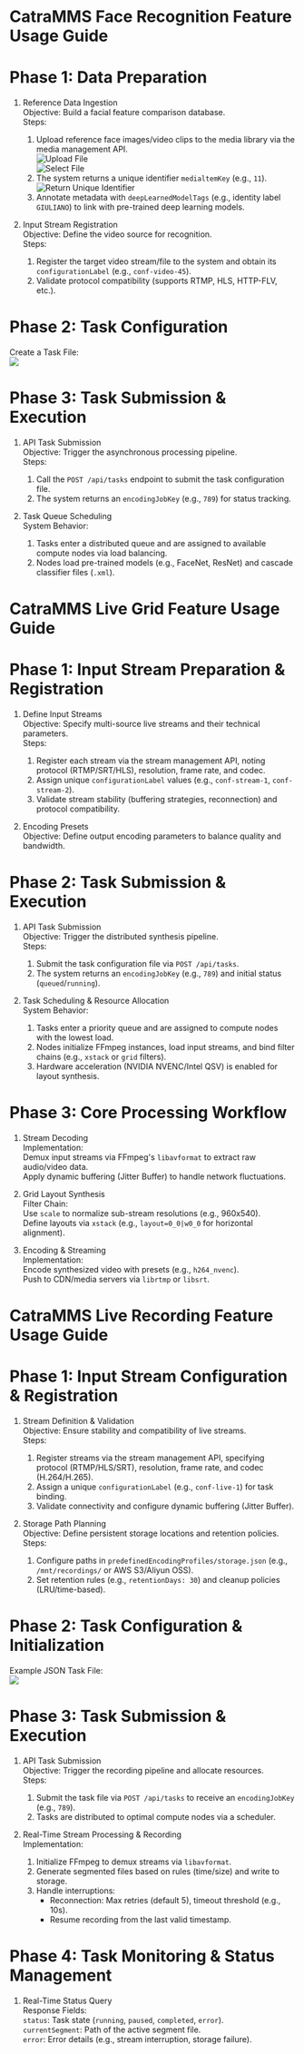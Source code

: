 
<!-- by 梁梅-->

# CatraMMS Face Recognition Feature Usage Guide

# Phase 1: Data Preparation  
1. Reference Data Ingestion  
   Objective: Build a facial feature comparison database.  
   Steps:  
     1. Upload reference face images/video clips to the media library via the media management API.  
     ![Upload File](QQ20250511-123230.png)  
     ![Select File](QQ20250511-131512.png)  
     2. The system returns a unique identifier `medialtemKey` (e.g., `11`).  
     ![Return Unique Identifier](QQ20250511-132558.png)  
     3. Annotate metadata with `deepLearnedModelTags` (e.g., identity label `GIULIANO`) to link with pre-trained deep learning models.  

2. Input Stream Registration  
   Objective: Define the video source for recognition.  
   Steps:  
     1. Register the target video stream/file to the system and obtain its `configurationLabel` (e.g., `conf-video-45`).  
     2. Validate protocol compatibility (supports RTMP, HLS, HTTP-FLV, etc.).  

# Phase 2: Task Configuration  
Create a Task File:  
![](2025-05-12-13-31-39.png)

# Phase 3: Task Submission & Execution  
1. API Task Submission  
   Objective: Trigger the asynchronous processing pipeline.  
   Steps:  
     1. Call the `POST /api/tasks` endpoint to submit the task configuration file.  
     2. The system returns an `encodingJobKey` (e.g., `789`) for status tracking.  

2. Task Queue Scheduling  
   System Behavior:  
     1. Tasks enter a distributed queue and are assigned to available compute nodes via load balancing.  
     2. Nodes load pre-trained models (e.g., FaceNet, ResNet) and cascade classifier files (`.xml`).  

# CatraMMS Live Grid Feature Usage Guide  

# Phase 1: Input Stream Preparation & Registration  
1. Define Input Streams  
   Objective: Specify multi-source live streams and their technical parameters.  
   Steps:  
     1. Register each stream via the stream management API, noting protocol (RTMP/SRT/HLS), resolution, frame rate, and codec.  
     2. Assign unique `configurationLabel` values (e.g., `conf-stream-1`, `conf-stream-2`).  
     3. Validate stream stability (buffering strategies, reconnection) and protocol compatibility.  

2. Encoding Presets  
   Objective: Define output encoding parameters to balance quality and bandwidth.  

# Phase 2: Task Submission & Execution  
1. API Task Submission  
   Objective: Trigger the distributed synthesis pipeline.  
   Steps:  
     1. Submit the task configuration file via `POST /api/tasks`.  
     2. The system returns an `encodingJobKey` (e.g., `789`) and initial status (`queued`/`running`).  

2. Task Scheduling & Resource Allocation  
   System Behavior:  
     1. Tasks enter a priority queue and are assigned to compute nodes with the lowest load.  
     2. Nodes initialize FFmpeg instances, load input streams, and bind filter chains (e.g., `xstack` or `grid` filters).  
     3. Hardware acceleration (NVIDIA NVENC/Intel QSV) is enabled for layout synthesis.  

# Phase 3: Core Processing Workflow  
1. Stream Decoding  
   Implementation:  
      Demux input streams via FFmpeg's `libavformat` to extract raw audio/video data.  
      Apply dynamic buffering (Jitter Buffer) to handle network fluctuations.  

2. Grid Layout Synthesis  
   Filter Chain:  
      Use `scale` to normalize sub-stream resolutions (e.g., 960x540).  
      Define layouts via `xstack` (e.g., `layout=0_0|w0_0` for horizontal alignment).  

3. Encoding & Streaming  
   Implementation:  
      Encode synthesized video with presets (e.g., `h264_nvenc`).  
      Push to CDN/media servers via `librtmp` or `libsrt`.  

# CatraMMS Live Recording Feature Usage Guide  

# Phase 1: Input Stream Configuration & Registration  
1. Stream Definition & Validation  
   Objective: Ensure stability and compatibility of live streams.  
   Steps:  
     1. Register streams via the stream management API, specifying protocol (RTMP/HLS/SRT), resolution, frame rate, and codec (H.264/H.265).  
     2. Assign a unique `configurationLabel` (e.g., `conf-live-1`) for task binding.  
     3. Validate connectivity and configure dynamic buffering (Jitter Buffer).  

2. Storage Path Planning  
   Objective: Define persistent storage locations and retention policies.  
   Steps:  
     1. Configure paths in `predefinedEncodingProfiles/storage.json` (e.g., `/mnt/recordings/` or AWS S3/Aliyun OSS).  
     2. Set retention rules (e.g., `retentionDays: 30`) and cleanup policies (LRU/time-based).  

# Phase 2: Task Configuration & Initialization  
Example JSON Task File:  
![](2025-05-12-13-55-57.png)

# Phase 3: Task Submission & Execution  
1. API Task Submission  
   Objective: Trigger the recording pipeline and allocate resources.  
   Steps:  
     1. Submit the task file via `POST /api/tasks` to receive an `encodingJobKey` (e.g., `789`).  
     2. Tasks are distributed to optimal compute nodes via a scheduler.  

2. Real-Time Stream Processing & Recording  
   Implementation:  
     1. Initialize FFmpeg to demux streams via `libavformat`.  
     2. Generate segmented files based on rules (time/size) and write to storage.  
     3. Handle interruptions:  
        - Reconnection: Max retries (default 5), timeout threshold (e.g., 10s).  
        - Resume recording from the last valid timestamp.  

# Phase 4: Task Monitoring & Status Management  
1. Real-Time Status Query  
   Response Fields:  
      `status`: Task state (`running`, `paused`, `completed`, `error`).  
      `currentSegment`: Path of the active segment file.  
      `error`: Error details (e.g., stream interruption, storage failure).  
